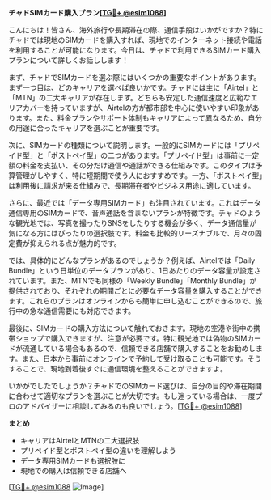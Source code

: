 **チャドSIMカード購入プラン[[TG💪+ @esim1088](https://t.me/s/esim1088)]**

こんにちは！皆さん、海外旅行や長期滞在の際、通信手段はいかがですか？特にチャドでは現地のSIMカードを購入すれば、現地でのインターネット接続や電話を利用することが可能になります。今日は、チャドで利用できるSIMカード購入プランについて詳しくお話しします！

まず、チャドでSIMカードを選ぶ際にはいくつかの重要なポイントがあります。まず一つ目は、どのキャリアを選べば良いかです。チャドには主に「Airtel」と「MTN」の二大キャリアが存在します。どちらも安定した通信速度と広範なエリアカバーを持っていますが、Airtelの方が都市部を中心に使いやすい印象があります。また、料金プランやサポート体制もキャリアによって異なるため、自分の用途に合ったキャリアを選ぶことが重要です。

次に、SIMカードの種類について説明します。一般的にSIMカードには「プリペイド型」と「ポストペイ型」の二つがあります。「プリペイド型」は事前に一定額の料金を支払い、その分だけ通信や通話ができる仕組みです。このタイプは予算管理がしやすく、特に短期間で使う人におすすめです。一方、「ポストペイ型」は利用後に請求が来る仕組みで、長期滞在者やビジネス用途に適しています。

さらに、最近では「データ専用SIMカード」も注目されています。これはデータ通信専用のSIMカードで、音声通話を含まないプランが特徴です。チャドのような観光地では、写真を撮ったりSNSをしたりする機会が多く、データ通信量が気になる方にはぴったりの選択肢です。料金も比較的リーズナブルで、月々の固定費が抑えられる点が魅力的です。

では、具体的にどんなプランがあるのでしょうか？例えば、Airtelでは「Daily Bundle」という日単位のデータプランがあり、1日あたりのデータ容量が設定されています。また、MTNでも同様の「Weekly Bundle」「Monthly Bundle」が提供されており、それぞれの期間ごとに必要なデータ容量を購入することができます。これらのプランはオンラインからも簡単に申し込むことができるので、旅行中の急な通信需要にも対応できます。

最後に、SIMカードの購入方法について触れておきます。現地の空港や街中の携帯ショップで購入できますが、注意が必要です。特に観光地では偽物のSIMカードが流通している場合もあるので、信頼できる店舗で購入することをお勧めします。また、日本から事前にオンラインで予約して受け取ることも可能です。そうすることで、現地到着後すぐに通信環境を整えることができますよ。

いかがでしたでしょうか？チャドでのSIMカード選びは、自分の目的や滞在期間に合わせて適切なプランを選ぶことが大切です。もし迷っている場合は、一度プロのアドバイザーに相談してみるのも良いでしょう。[[TG💪+ @esim1088](https://t.me/s/esim1088)]

**まとめ**
- キャリアはAirtelとMTNの二大選択肢
- プリペイド型とポストペイ型の違いを理解しよう
- データ専用SIMカードも選択肢に
- 現地での購入は信頼できる店舗へ

[[TG💪+ @esim1088](https://t.me/s/esim1088) ![Image](https://i.postimg.cc/Y0z9fWf4/image.png)]